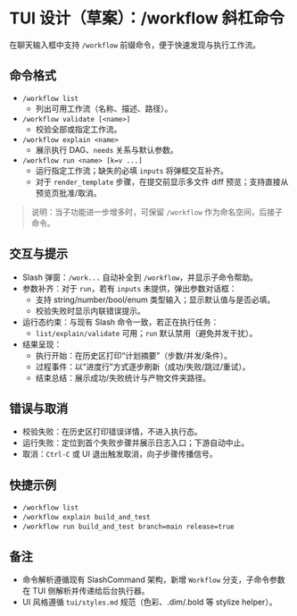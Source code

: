 # TUI 设计（草案）：/workflow 斜杠命令

在聊天输入框中支持 `/workflow` 前缀命令，便于快速发现与执行工作流。

## 命令格式

- `/workflow list`
  - 列出可用工作流（名称、描述、路径）。
- `/workflow validate [<name>]`
  - 校验全部或指定工作流。
- `/workflow explain <name>`
  - 展示执行 DAG、`needs` 关系与默认参数。
- `/workflow run <name> [k=v ...]`
  - 运行指定工作流；缺失的必填 `inputs` 将弹框交互补齐。
  - 对于 `render_template` 步骤，在提交前显示多文件 diff 预览；支持直接从预览页批准/取消。

> 说明：当子功能进一步增多时，可保留 `/workflow` 作为命名空间，后接子命令。

## 交互与提示

- Slash 弹窗：`/work...` 自动补全到 `/workflow`，并显示子命令帮助。
- 参数补齐：对于 `run`，若有 `inputs` 未提供，弹出参数对话框：
  - 支持 string/number/bool/enum 类型输入；显示默认值与是否必填。
  - 校验失败时显示内联错误提示。
- 运行态约束：与现有 Slash 命令一致，若正在执行任务：
  - `list/explain/validate` 可用；`run` 默认禁用（避免并发干扰）。
- 结果呈现：
  - 执行开始：在历史区打印“计划摘要”（步数/并发/条件）。
  - 过程事件：以“进度行”方式逐步刷新（成功/失败/跳过/重试）。
  - 结束总结：展示成功/失败统计与产物文件夹路径。

## 错误与取消

- 校验失败：在历史区打印错误详情，不进入执行态。
- 运行失败：定位到首个失败步骤并展示日志入口；下游自动中止。
- 取消：`Ctrl-C` 或 UI 退出触发取消，向子步骤传播信号。

## 快捷示例

- `/workflow list`
- `/workflow explain build_and_test`
- `/workflow run build_and_test branch=main release=true`

## 备注

- 命令解析遵循现有 SlashCommand 架构，新增 `Workflow` 分支，子命令参数在 TUI 侧解析并传递给后台执行器。
- UI 风格遵循 `tui/styles.md` 规范（色彩、.dim/.bold 等 stylize helper）。
